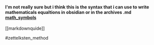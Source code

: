 #### I'm not really sure but i think this is the syntax that i can use to write mathematicals equaltions in obsidian or in the archives .md [math_symbols](https://kapeli.com/cheat_sheets/LaTeX_Math_Symbols.docset/Contents/Resources/Documents/index)

[[markdownquide]] 


#zettelksten_method